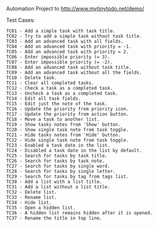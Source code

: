 Automation Project to http://www.mytinytodo.net/demo/

Test Cases:

	TC01 - Add a simple task with task title.
	TC02 - Try to add a simple task without task title.
	TC03 - Add an advanced task with all fields.
	TC04 - Add an advanced task with priority = -1.
	TC05 - Add an advanced task with priority = 2.
	TC06 - Enter impossible priority (= 3).
	TC07 - Enter impossible priority (= -2).
	TC08 - Add an advanced task without task title.
	TC09 - Add an advanced task without all the fields.
	TC10 - Delete task.
	TC11 - Clear all completed tasks.
	TC12 - Check a task as a completed task.
	TC13 - Uncheck a task as a completed task.
	TC14 - Edit all task fields.
	TC15 - Edit just the note of the task.
	TC16 - Update the priority from priority icon.
	TC17 - Update the priority from action button.
	TC18 - Move a task to another list.
	TC19 - Show tasks notes from 'Show' button.
	TC20 - Show single task note from task toggle.
	TC21 - Hide tasks notes from 'Hide' button.
	TC22 - Hide single task note from task toggle.
	TC23 - Enabled a task date in the list.
	TC24 - Disabled a task date in the list by default.
	TC25 - Search for tasks by task title.
	TC26 - Search for tasks by task note.
	TC27 - Search for tasks by single word.
	TC28 - Search for tasks by single letter.
	TC29 - Search for tasks by tag from tags list.
	TC30 - Add a list with a list title.
	TC31 - Add a list without a list title.
	TC32 - Delete list.
	TC33 - Rename list.
	TC34 - Hide list.
	TC35 - Open a hidden list.
	TC36 - A hidden list remains hidden after it is opened.
	TC37 - Rename the title in top line.